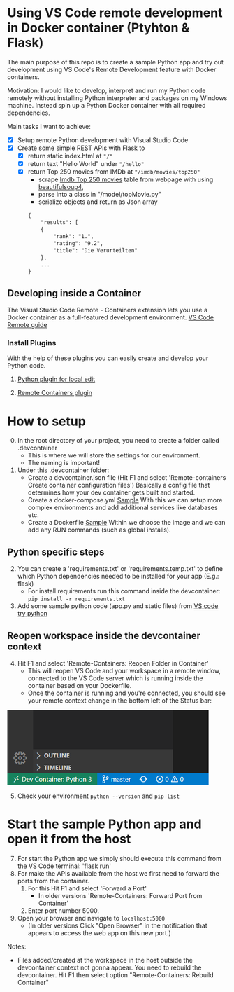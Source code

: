 # Using VS Code remote development in Docker container (Ptyhton & Flask)
The main purpose of this repo is to create a sample Python app and try out development using VS Code's Remote Development feature with Docker containers. 

Motivation:
I would like to develop, interpret and run my Python code remotely without installing Python interpreter and packages on my Windows machine. Instead spin up a Python Docker container with all required dependencies.

Main tasks I want to achieve:
- [X] Setup remote Python development with Visual Studio Code
- [X] Create some simple REST APIs with Flask to
    - [X] return static index.html at `"/"`
    - [X] return text "Hello World" under `"/hello"`
    - [X] return Top 250 movies from IMDb at `"/imdb/movies/top250"`
        - scrape [Imdb Top 250 movies](https://www.imdb.com/chart/top/?ref_=nv_mv_250) table from webpage with using [beautifulsoup4](https://www.crummy.com/software/BeautifulSoup/bs4/doc/#quick-start),
        - parse into a class in "/model/topMovie.py"
        - serialize objects and return as Json array 
        ```
        {
            "results": [
            {
                "rank": "1.",
                "rating": "9.2",
                "title": "Die Verurteilten"
            },
            ...
        }
        ```

## Developing inside a Container
The Visual Studio Code Remote - Containers extension lets you use a Docker container as a full-featured development environment. 
[VS Code Remote guide](https://code.visualstudio.com/docs/remote/containers#_quick-start-open-a-folder-in-a-container)

### Install Plugins
With the help of these plugins you can easily create and develop your Python code.

1. [Python plugin for local edit](https://marketplace.visualstudio.com/items?itemName=ms-python.python) 

2. [Remote Containers plugin](https://marketplace.visualstudio.com/items?itemName=ms-vscode-remote.remote-containers)

# How to setup 
0. In the root directory of your project, you need to create a folder called .devcontainer
    - This is where we will store the settings for our environment.
    - The naming is important!
1. Under this .devcontainer folder:
    - Create a devcontainer.json file (Hit F1 and select 'Remote-containers Create container configuration files') Basically a config file that determines how your dev container gets built and started.
    - Create a docker-compose.yml [Sample](https://github.com/microsoft/python-sample-tweeterapp/blob/master/.devcontainer/docker-compose.yml) With this we can setup more complex environments and add additional services like databases etc.
    - Create a Dockerfile [Sample](https://github.com/microsoft/python-sample-tweeterapp/blob/master/.devcontainer/Dockerfile) Within  we choose the image and we can add any RUN commands (such as global installs).
## Python specific steps
2. You can create a 'requirements.txt' or 'requirements.temp.txt' to define which Python dependencies needed to be installed for your app (E.g.: flask)
    - For install requirements run this command inside the devcontainer: `pip install -r requirements.txt`
3. Add some sample python code (app.py and static files) from [VS code try python](https://github.com/microsoft/vscode-remote-try-python)
## Reopen workspace inside the devcontainer context
4. Hit F1 and select 'Remote-Containers: Reopen Folder in Container'
    - This will reopen VS Code and your workspace in a remote window, connected to the VS Code server which is running inside the container based on your Dockerfile.
    - Once the container is running and you're connected, you should see your remote context change in the bottom left of the Status bar: 
    
![Screenshot1](images/Capture.PNG)

 5. Check your environment `python --version` and `pip list`
    
# Start the sample Python app and open it from the host
7. For start the Python app we simply should  execute this command from the VS Code terminal: 'flask run'
8. For make the APIs available from the host we first need to forward the ports from the container. 
    1. For this Hit F1 and select 'Forward a Port' 
        - In older versions 'Remote-Containers: Forward Port from Container'
    2. Enter port number 5000.
9. Open your browser and navigate to `localhost:5000`
    - (In older versions Click "Open Browser" in the notification that appears to access the web app on this new port.)


Notes:
- Files added/created at the workspace in the host outside the devcontainer context not gonna appear. You need to rebuild the devcontainer. Hit F1 then select option "Remote-Containers: Rebuild Container"
